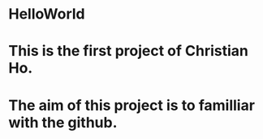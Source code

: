 # HelloWorld
# This is the first project of Christian Ho.
# The aim of this project is to familliar with the github.
